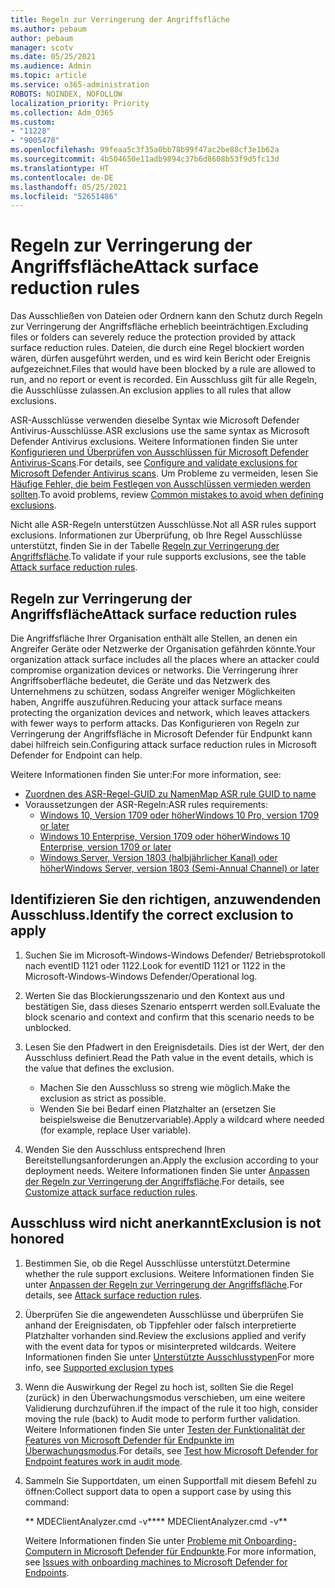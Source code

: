 ```yaml
---
title: Regeln zur Verringerung der Angriffsfläche
ms.author: pebaum
author: pebaum
manager: scotv
ms.date: 05/25/2021
ms.audience: Admin
ms.topic: article
ms.service: o365-administration
ROBOTS: NOINDEX, NOFOLLOW
localization_priority: Priority
ms.collection: Adm_O365
ms.custom:
- "11228"
- "9005470"
ms.openlocfilehash: 99feaa5c3f35a0bb78b99f47ac2be88cf3e1b62a
ms.sourcegitcommit: 4b504650e11adb9894c37b6d8608b53f9d5fc13d
ms.translationtype: HT
ms.contentlocale: de-DE
ms.lasthandoff: 05/25/2021
ms.locfileid: "52651486"
---
```

# <a name="attack-surface-reduction-rules"></a><span data-ttu-id="e5cf3-102">Regeln zur Verringerung der Angriffsfläche</span><span class="sxs-lookup"><span data-stu-id="e5cf3-102">Attack surface reduction rules</span></span>

<span data-ttu-id="e5cf3-103">Das Ausschließen von Dateien oder Ordnern kann den Schutz durch Regeln zur Verringerung der Angriffsfläche erheblich beeinträchtigen.</span><span class="sxs-lookup"><span data-stu-id="e5cf3-103">Excluding files or folders can severely reduce the protection provided by attack surface reduction rules.</span></span> <span data-ttu-id="e5cf3-104">Dateien, die durch eine Regel blockiert worden wären, dürfen ausgeführt werden, und es wird kein Bericht oder Ereignis aufgezeichnet.</span><span class="sxs-lookup"><span data-stu-id="e5cf3-104">Files that would have been blocked by a rule are allowed to run, and no report or event is recorded.</span></span> <span data-ttu-id="e5cf3-105">Ein Ausschluss gilt für alle Regeln, die Ausschlüsse zulassen.</span><span class="sxs-lookup"><span data-stu-id="e5cf3-105">An exclusion applies to all rules that allow exclusions.</span></span>

<span data-ttu-id="e5cf3-106">ASR-Ausschlüsse verwenden dieselbe Syntax wie Microsoft Defender Antivirus-Ausschlüsse.</span><span class="sxs-lookup"><span data-stu-id="e5cf3-106">ASR exclusions use the same syntax as Microsoft Defender Antivirus exclusions.</span></span> <span data-ttu-id="e5cf3-107">Weitere Informationen finden Sie unter [Konfigurieren und Überprüfen von Ausschlüssen für Microsoft Defender Antivirus-Scans](/microsoft-365/security/defender-endpoint/configure-exclusions-microsoft-defender-antivirus).</span><span class="sxs-lookup"><span data-stu-id="e5cf3-107">For details, see [Configure and validate exclusions for Microsoft Defender Antivirus scans](/microsoft-365/security/defender-endpoint/configure-exclusions-microsoft-defender-antivirus).</span></span> <span data-ttu-id="e5cf3-108">Um Probleme zu vermeiden, lesen Sie [Häufige Fehler, die beim Festlegen von Ausschlüssen vermieden werden sollten](/microsoft-365/security/defender-endpoint/common-exclusion-mistakes-microsoft-defender-antivirus).</span><span class="sxs-lookup"><span data-stu-id="e5cf3-108">To avoid problems, review [Common mistakes to avoid when defining exclusions](/microsoft-365/security/defender-endpoint/common-exclusion-mistakes-microsoft-defender-antivirus).</span></span>

<span data-ttu-id="e5cf3-109">Nicht alle ASR-Regeln unterstützen Ausschlüsse.</span><span class="sxs-lookup"><span data-stu-id="e5cf3-109">Not all ASR rules support exclusions.</span></span> <span data-ttu-id="e5cf3-110">Informationen zur Überprüfung, ob Ihre Regel Ausschlüsse unterstützt, finden Sie in der Tabelle [Regeln zur Verringerung der Angriffsfläche](/microsoft-365/security/defender-endpoint/attack-surface-reduction#attack-surface-reduction-rules).</span><span class="sxs-lookup"><span data-stu-id="e5cf3-110">To validate if your rule supports exclusions, see the table [Attack surface reduction rules](/microsoft-365/security/defender-endpoint/attack-surface-reduction#attack-surface-reduction-rules).</span></span>

## <a name="attack-surface-reduction-rules"></a><span data-ttu-id="e5cf3-111">Regeln zur Verringerung der Angriffsfläche</span><span class="sxs-lookup"><span data-stu-id="e5cf3-111">Attack surface reduction rules</span></span>

<span data-ttu-id="e5cf3-112">Die Angriffsfläche Ihrer Organisation enthält alle Stellen, an denen ein Angreifer Geräte oder Netzwerke der Organisation gefährden könnte.</span><span class="sxs-lookup"><span data-stu-id="e5cf3-112">Your organization attack surface includes all the places where an attacker could compromise organization devices or networks.</span></span> <span data-ttu-id="e5cf3-113">Die Verringerung ihrer Angriffsoberfläche bedeutet, die Geräte und das Netzwerk des Unternehmens zu schützen, sodass Angreifer weniger Möglichkeiten haben, Angriffe auszuführen.</span><span class="sxs-lookup"><span data-stu-id="e5cf3-113">Reducing your attack surface means protecting the organization devices and network, which leaves attackers with fewer ways to perform attacks.</span></span> <span data-ttu-id="e5cf3-114">Das Konfigurieren von Regeln zur Verringerung der Angriffsfläche in Microsoft Defender für Endpunkt kann dabei hilfreich sein.</span><span class="sxs-lookup"><span data-stu-id="e5cf3-114">Configuring attack surface reduction rules in Microsoft Defender for Endpoint can help.</span></span>

<span data-ttu-id="e5cf3-115">Weitere Informationen finden Sie unter:</span><span class="sxs-lookup"><span data-stu-id="e5cf3-115">For more information, see:</span></span>

- [<span data-ttu-id="e5cf3-116">Zuordnen des ASR-Regel-GUID zu Namen</span><span class="sxs-lookup"><span data-stu-id="e5cf3-116">Map ASR rule GUID to name</span></span>](/microsoft-365/security/defender-endpoint/attack-surface-reduction#attack-surface-reduction-rules)
- <span data-ttu-id="e5cf3-117">Voraussetzungen der ASR-Regeln:</span><span class="sxs-lookup"><span data-stu-id="e5cf3-117">ASR rules requirements:</span></span>
    - [<span data-ttu-id="e5cf3-118">Windows 10, Version 1709 oder höher</span><span class="sxs-lookup"><span data-stu-id="e5cf3-118">Windows 10 Pro, version 1709 or later</span></span>](/windows/whats-new/whats-new-windows-10-version-1709)
    - [<span data-ttu-id="e5cf3-119">Windows 10 Enterprise, Version 1709 oder höher</span><span class="sxs-lookup"><span data-stu-id="e5cf3-119">Windows 10 Enterprise, version 1709 or later</span></span>](/windows/whats-new/whats-new-windows-10-version-1709)
    - [<span data-ttu-id="e5cf3-120">Windows Server, Version 1803 (halbjährlicher Kanal) oder höher</span><span class="sxs-lookup"><span data-stu-id="e5cf3-120">Windows Server, version 1803 (Semi-Annual Channel) or later</span></span>](/windows-server/get-started/whats-new-in-windows-server-1803)

## <a name="identify-the-correct-exclusion-to-apply"></a><span data-ttu-id="e5cf3-121">Identifizieren Sie den richtigen, anzuwendenden Ausschluss.</span><span class="sxs-lookup"><span data-stu-id="e5cf3-121">Identify the correct exclusion to apply</span></span>

1. <span data-ttu-id="e5cf3-122">Suchen Sie im Microsoft-Windows-Windows Defender/ Betriebsprotokoll nach eventID 1121 oder 1122.</span><span class="sxs-lookup"><span data-stu-id="e5cf3-122">Look for eventID 1121 or 1122 in the Microsoft-Windows-Windows Defender/Operational log.</span></span>

1. <span data-ttu-id="e5cf3-123">Werten Sie das Blockierungsszenario und den Kontext aus und bestätigen Sie, dass dieses Szenario entsperrt werden soll.</span><span class="sxs-lookup"><span data-stu-id="e5cf3-123">Evaluate the block scenario and context and confirm that this scenario needs to be unblocked.</span></span>

1. <span data-ttu-id="e5cf3-124">Lesen Sie den Pfadwert in den Ereignisdetails. Dies ist der Wert, der den Ausschluss definiert.</span><span class="sxs-lookup"><span data-stu-id="e5cf3-124">Read the Path value in the event details, which is the value that defines the exclusion.</span></span>
    - <span data-ttu-id="e5cf3-125">Machen Sie den Ausschluss so streng wie möglich.</span><span class="sxs-lookup"><span data-stu-id="e5cf3-125">Make the exclusion as strict as possible.</span></span>
    - <span data-ttu-id="e5cf3-126">Wenden Sie bei Bedarf einen Platzhalter an (ersetzen Sie beispielsweise die Benutzervariable).</span><span class="sxs-lookup"><span data-stu-id="e5cf3-126">Apply a wildcard where needed (for example, replace User variable).</span></span>

1. <span data-ttu-id="e5cf3-127">Wenden Sie den Ausschluss entsprechend Ihren Bereitstellungsanforderungen an.</span><span class="sxs-lookup"><span data-stu-id="e5cf3-127">Apply the exclusion according to your deployment needs.</span></span> <span data-ttu-id="e5cf3-128">Weitere Informationen finden Sie unter [Anpassen der Regeln zur Verringerung der Angriffsfläche](/microsoft-365/security/defender-endpoint/customize-attack-surface-reduction).</span><span class="sxs-lookup"><span data-stu-id="e5cf3-128">For details, see [Customize attack surface reduction rules](/microsoft-365/security/defender-endpoint/customize-attack-surface-reduction).</span></span>

## <a name="exclusion-is-not-honored"></a><span data-ttu-id="e5cf3-129">Ausschluss wird nicht anerkannt</span><span class="sxs-lookup"><span data-stu-id="e5cf3-129">Exclusion is not honored</span></span>

1. <span data-ttu-id="e5cf3-130">Bestimmen Sie, ob die Regel Ausschlüsse unterstützt.</span><span class="sxs-lookup"><span data-stu-id="e5cf3-130">Determine whether the rule support exclusions.</span></span> <span data-ttu-id="e5cf3-131">Weitere Informationen finden Sie unter [Anpassen der Regeln zur Verringerung der Angriffsfläche](/microsoft-365/security/defender-endpoint/attack-surface-reduction#attack-surface-reduction-rules).</span><span class="sxs-lookup"><span data-stu-id="e5cf3-131">For details, see [Attack surface reduction rules](/microsoft-365/security/defender-endpoint/attack-surface-reduction#attack-surface-reduction-rules).</span></span>

1. <span data-ttu-id="e5cf3-132">Überprüfen Sie die angewendeten Ausschlüsse und überprüfen Sie anhand der Ereignisdaten, ob Tippfehler oder falsch interpretierte Platzhalter vorhanden sind.</span><span class="sxs-lookup"><span data-stu-id="e5cf3-132">Review the exclusions applied and verify with the event data for typos or misinterpreted wildcards.</span></span> <span data-ttu-id="e5cf3-133">Weitere Informationen finden Sie unter [Unterstützte Ausschlusstypen](/microsoft-365/security/defender-endpoint/mac-exclusions#supported-exclusion-types)</span><span class="sxs-lookup"><span data-stu-id="e5cf3-133">For more info, see [Supported exclusion types](/microsoft-365/security/defender-endpoint/mac-exclusions#supported-exclusion-types)</span></span>

1. <span data-ttu-id="e5cf3-134">Wenn die Auswirkung der Regel zu hoch ist, sollten Sie die Regel (zurück) in den Überwachungsmodus verschieben, um eine weitere Validierung durchzuführen.</span><span class="sxs-lookup"><span data-stu-id="e5cf3-134">if the impact of the rule it too high, consider moving the rule (back) to Audit mode to perform further validation.</span></span> <span data-ttu-id="e5cf3-135">Weitere Informationen finden Sie unter [Testen der Funktionalität der Features von Microsoft Defender für Endpunkte im Überwachungsmodus](/microsoft-365/security/defender-endpoint/audit-windows-defender).</span><span class="sxs-lookup"><span data-stu-id="e5cf3-135">For details, see [Test how Microsoft Defender for Endpoint features work in audit mode](/microsoft-365/security/defender-endpoint/audit-windows-defender).</span></span>

1. <span data-ttu-id="e5cf3-136">Sammeln Sie Supportdaten, um einen Supportfall mit diesem Befehl zu öffnen:</span><span class="sxs-lookup"><span data-stu-id="e5cf3-136">Collect support data to open a support case by using this command:</span></span>
    
   <span data-ttu-id="e5cf3-137">\*\* MDEClientAnalyzer.cmd -v\*\*</span><span class="sxs-lookup"><span data-stu-id="e5cf3-137">\*\* MDEClientAnalyzer.cmd -v\*\*</span></span>

    <span data-ttu-id="e5cf3-138">Weitere Informationen finden Sie unter [Probleme mit Onboarding-Computern in Microsoft Defender für Endpunkte](issues-with-onboarding-machines.md).</span><span class="sxs-lookup"><span data-stu-id="e5cf3-138">For more information, see [Issues with onboarding machines to Microsoft Defender for Endpoints](issues-with-onboarding-machines.md).</span></span>
